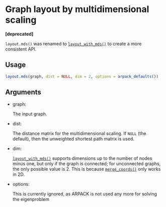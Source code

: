 # Graph layout by multidimensional scaling

**\[deprecated\]**

`layout.mds()` was renamed to
[`layout_with_mds()`](https://r.igraph.org/reference/layout_with_mds.md)
to create a more consistent API.

## Usage

``` r
layout.mds(graph, dist = NULL, dim = 2, options = arpack_defaults())
```

## Arguments

- graph:

  The input graph.

- dist:

  The distance matrix for the multidimensional scaling. If `NULL` (the
  default), then the unweighted shortest path matrix is used.

- dim:

  [`layout_with_mds()`](https://r.igraph.org/reference/layout_with_mds.md)
  supports dimensions up to the number of nodes minus one, but only if
  the graph is connected; for unconnected graphs, the only possible
  value is 2. This is because
  [`merge_coords()`](https://r.igraph.org/reference/merge_coords.md)
  only works in 2D.

- options:

  This is currently ignored, as ARPACK is not used any more for solving
  the eigenproblem

